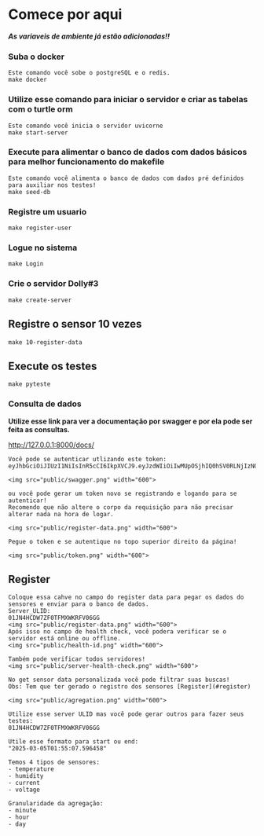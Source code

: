 # Comece por aqui


***As variaveis de ambiente já estão adicionadas!!***


### Suba o docker 
```
Este comando você sobe o postgreSQL e o redis.
make docker
```

### Utilize esse comando para iniciar o servidor e criar as tabelas com o turtle orm
```
Este comando você inicia o servidor uvicorne
make start-server
```

### Execute para alimentar o banco de dados com dados básicos para melhor funcionamento do makefile

```
Este comando você alimenta o banco de dados com dados pré definidos para auxiliar nos testes!
make seed-db
```

### Registre um usuario 
```
make register-user
```

### Logue no sistema

```
make Login
```

### Crie o servidor Dolly#3

```
make create-server
```

## Registre o sensor 10 vezes

```
make 10-register-data
```

## Execute os testes

```
make pyteste
```

### Consulta de dados

**Utilize esse link para ver a documentação por swagger e por ela pode ser feita as consultas.**

http://127.0.0.1:8000/docs/


```
Você pode se autenticar utlizando este token:
eyJhbGciOiJIUzI1NiIsInR5cCI6IkpXVCJ9.eyJzdWIiOiIwMUpOSjhIQ0hSV0RLNjIzN0RWTjRDSzFaMiIsImVtYWlsIjoiZXhhbXBsZTJAZXhhbXBsZS5jb20ifQ.Pnf4u7Ty0I0yoeNHrdVKU6v1btziSAdbwIKqfuxvTOk

<img src="public/swagger.png" width="600">

ou você pode gerar um token novo se registrando e logando para se autenticar!
Recomendo que não altere o corpo da requisição para não precisar alterar nada na hora de logar.

<img src="public/register-data.png" width="600">

Pegue o token e se autentique no topo superior direito da página!

<img src="public/token.png" width="600">

```

## Register
```
Coloque essa cahve no campo do register data para pegar os dados do sensores e enviar para o banco de dados.
Server_ULID:
01JN4HCDW7ZF0TFMXWKRFV06GG
<img src="public/register-data.png" width="600">
Após isso no campo de health check, você podera verificar se o servidor está online ou offline.
<img src="public/health-id.png" width="600">

Também pode verificar todos servidores!
<img src="public/server-health-check.png" width="600">
```


```
No get sensor data personalizada você pode filtrar suas buscas! 
Obs: Tem que ter gerado o registro dos sensores [Register](#register)

<img src="public/agregation.png" width="600">

Utilize esse server ULID mas você pode gerar outros para fazer seus testes:
01JN4HCDW7ZF0TFMXWKRFV06GG

Utile esse formato para start ou end:
"2025-03-05T01:55:07.596458" 

Temos 4 tipos de sensores:
- temperature
- humidity
- current
- voltage

Granularidade da agregação:
- minute
- hour
- day
```
